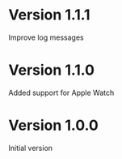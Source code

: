 # Version 1.1.1
Improve log messages

# Version 1.1.0
Added support for Apple Watch

# Version 1.0.0
Initial version
